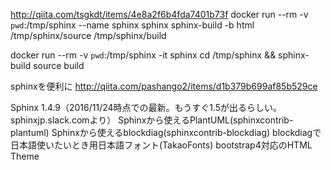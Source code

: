 http://qiita.com/tsgkdt/items/4e8a2f6b4fda7401b73f
docker run --rm -v `pwd`:/tmp/sphinx --name sphinx sphinx sphinx-build -b html /tmp/sphinx/source /tmp/sphinx/build

docker run --rm -v `pwd`:/tmp/sphinx -it sphinx
cd /tmp/sphinx && sphinx-build source build

sphinxを便利に
http://qiita.com/pashango2/items/d1b379b699af85b529ce

Sphinx 1.4.9（2016/11/24時点での最新。もうすぐ1.5が出るらしい。sphinxjp.slack.comより）
Sphinxから使えるPlantUML(sphinxcontrib-plantuml)
Sphinxから使えるblockdiag(sphinxcontrib-blockdiag)
blockdiagで日本語使いたいとき用日本語フォント(TakaoFonts)
bootstrap4対応のHTML Theme
